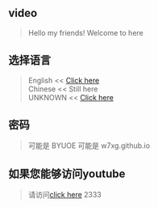 ## video
>Hello my friends!
>Welcome to here
## 选择语言
> English << [Click here](https://github.com/w7xg/video/edit/master/README.md)<br/>
> Chinese << Still here<br/>
> UNKNOWN << [Click here](https://github.com/w7xg/video/edit/master/language/SS-AA/README.md)<br/>
## 密码
>可能是 BYUOE
>可能是 w7xg.github.io
## 如果您能够访问youtube
> 请访问[click here](https://w7xg.github.io/Video)
> 2333
<!--end-->
